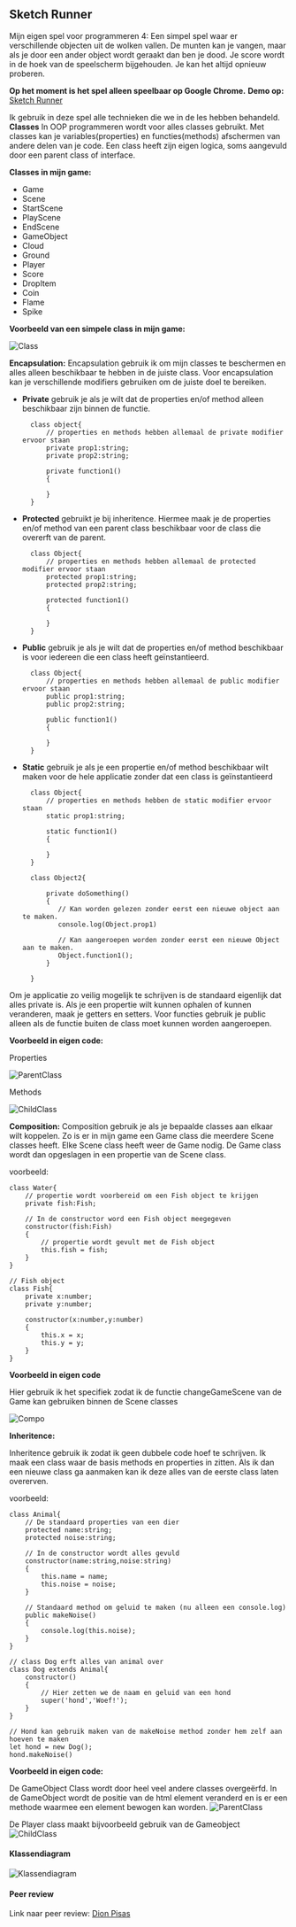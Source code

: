 ## **Sketch Runner**

Mijn eigen spel voor programmeren 4: Een simpel spel waar er verschillende objecten uit
de wolken vallen. De munten kan je vangen, maar als je door een ander object wordt geraakt 
dan ben je dood. Je score wordt in de hoek van de speelscherm bijgehouden. Je kan het altijd
opnieuw proberen. 

**Op het moment is het spel alleen speelbaar op Google Chrome.**
**Demo op:** [Sketch Runner](https://adriaangiel.github.io/sketch_runner/)

Ik gebruik in deze spel alle technieken die we in de les hebben behandeld.
**Classes** 
In OOP programmeren wordt voor alles classes gebruikt. Met classes kan je variables(properties) en functies(methods) afschermen 
van andere delen van je code. Een class heeft zijn eigen logica, soms aangevuld door een parent class of interface. 

**Classes in mijn game:**
* Game
* Scene
* StartScene
* PlayScene
* EndScene
* GameObject
* Cloud
* Ground
* Player
* Score
* DropItem
* Coin
* Flame
* Spike

**Voorbeeld van een simpele class in mijn game:**

![Class](./docs/img/class.PNG)

**Encapsulation:**
Encapsulation gebruik ik om mijn classes te beschermen en alles alleen beschikbaar te hebben in de juiste class.
Voor encapsulation kan je verschillende modifiers gebruiken om de juiste doel te bereiken. 

* **Private** gebruik je als je wilt dat de properties en/of method alleen beschikbaar zijn binnen de functie.

        class object{
            // properties en methods hebben allemaal de private modifier ervoor staan
            private prop1:string;
            private prop2:string;
            
            private function1()
            {
            
            }
        }

* **Protected** gebruikt je bij inheritence. Hiermee maak je de properties en/of method van een parent class beschikbaar voor de class
die overerft van de parent. 

        class Object{
            // properties en methods hebben allemaal de protected modifier ervoor staan
            protected prop1:string;
            protected prop2:string;
            
            protected function1()
            {
            
            }
        }

* **Public** gebruik je als je wilt dat de properties en/of method beschikbaar is voor iedereen die een class heeft geïnstantieerd.
        
        class Object{
            // properties en methods hebben allemaal de public modifier ervoor staan
            public prop1:string;
            public prop2:string;
            
            public function1()
            {
            
            }
        }


* **Static** gebruik je als je een propertie en/of method beschikbaar wilt maken voor de hele applicatie zonder dat een class is geïnstantieerd

        class Object{
            // properties en methods hebben de static modifier ervoor staan
            static prop1:string;
            
            static function1()
            {
            
            }
        }
        
        class Object2{
            
            private doSomething()
            {
               // Kan worden gelezen zonder eerst een nieuwe object aan te maken. 
               console.log(Object.prop1)
            
               // Kan aangeroepen worden zonder eerst een nieuwe Object aan te maken. 
               Object.function1(); 
            }
            
        }

Om je applicatie zo veilig mogelijk te schrijven is de standaard eigenlijk dat alles private is. Als je een propertie wilt kunnen ophalen of 
kunnen veranderen, maak je getters en setters. Voor functies gebruik je public alleen als de functie buiten de class moet kunnen worden aangeroepen.
 
**Voorbeeld in eigen code:** 

Properties

![ParentClass](./docs/img/encapsulation_properties.PNG)

Methods

![ChildClass](./docs/img/encapsulation_methods.PNG)


**Composition:**
Composition gebruik je als je bepaalde classes aan elkaar wilt koppelen. Zo is er in mijn game een Game class die meerdere Scene classes heeft. Elke Scene class heeft weer de Game
nodig. De Game class wordt dan opgeslagen in een propertie van de Scene class.
 
voorbeeld:
    
    class Water{
        // propertie wordt voorbereid om een Fish object te krijgen
        private fish:Fish;
    
        // In de constructor word een Fish object meegegeven
        constructor(fish:Fish)
        {
            // propertie wordt gevult met de Fish object
            this.fish = fish;
        }
    }
    
    // Fish object
    class Fish{
        private x:number;
        private y:number;
        
        constructor(x:number,y:number)
        {
            this.x = x;
            this.y = y;
        }
    }
    
**Voorbeeld in eigen code**


Hier gebruik ik het specifiek zodat ik de functie changeGameScene van de Game kan gebruiken binnen de Scene classes

![Compo](./docs/img/composition.PNG)

**Inheritence:**

Inheritence gebruik ik zodat ik geen dubbele code hoef te schrijven. Ik maak een class waar de basis methods en properties in zitten. Als ik dan 
een nieuwe class ga aanmaken kan ik deze alles van de eerste class laten overerven.

voorbeeld:

    class Animal{
        // De standaard properties van een dier
        protected name:string;
        protected noise:string;
        
        // In de constructor wordt alles gevuld
        constructor(name:string,noise:string)
        {
            this.name = name;
            this.noise = noise;
        }
        
        // Standaard method om geluid te maken (nu alleen een console.log)
        public makeNoise()
        {
            console.log(this.noise);            
        }
    }

    // class Dog erft alles van animal over
    class Dog extends Animal{
        constructor()
        {
            // Hier zetten we de naam en geluid van een hond
            super('hond','Woef!');            
        }
    }
    
    // Hond kan gebruik maken van de makeNoise method zonder hem zelf aan hoeven te maken
    let hond = new Dog();
    hond.makeNoise()

**Voorbeeld in eigen code:** 

De GameObject Class wordt door heel veel andere classes overgeërfd. In de GameObject wordt de positie van de html element veranderd en is er een methode waarmee
een element bewogen kan worden.
![ParentClass](./docs/img/parentClass.PNG)

De Player class maakt bijvoorbeeld gebruik van de Gameobject
![ChildClass](./docs/img/childClass.PNG)


#### **Klassendiagram**
![Klassendiagram](./docs/img/klassdiagram-game.jpg)


#### Peer review
Link naar peer review:
[Dion Pisas](https://github.com/AdriaanGiel/sketch_runner/blob/master/Peer_Review_Dion_Pisas.md)
